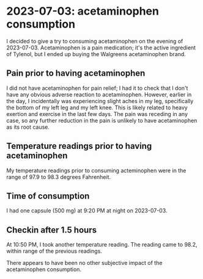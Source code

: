# 2023-07-03: acetaminophen consumption

I decided to give a try to consuming acetaminophen on the evening of
2023-07-03. Acetaminophen is a pain medication; it's the active
ingredient of Tylenol, but I ended up buying the Walgreens
acetaminophen brand.

## Pain prior to having acetaminophen

I did not have acetaminophen for pain relief; I had it to check that I
don't have any obvious adverse reaction to acetaminophen. However,
earlier in the day, I incidentally was experiencing slight aches in my
leg, specifically the bottom of my left leg and my left knee. This is
likely related to heavy exertion and exercise in the last few
days. The pain was receding in any case, so any further reduction in
the pain is unlikely to have acetaminophen as its root cause.

## Temperature readings prior to having acetaminophen

My temperature readings prior to consuming acteminophen were in the
range of 97.9 to 98.3 degrees Fahrenheit.

## Time of consumption

I had one capsule (500 mg) at 9:20 PM at night on 2023-07-03.

## Checkin after 1.5 hours

At 10:50 PM, I took another temperature reading. The reading came to
98.2, within range of the previous readings.

There appears to have been no other subjective impact of the
acetaminophen consumption.
